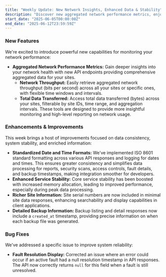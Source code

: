 ```yaml
---
title: "Weekly Update: New Network Insights, Enhanced Data & Stability"
description: "Discover new aggregated network performance metrics, enjoy enhanced data consistency across all services with standardized date/time formats, and benefit from improved system stability."
start_date: "2025-06-05T00:00:00Z"
end_date: "2025-06-12T23:59:59Z"
---
```


### New Features

We're excited to introduce powerful new capabilities for monitoring your network performance:

*   **Aggregated Network Performance Metrics:** Gain deeper insights into your network health with new API endpoints providing comprehensive aggregated data for your sites.
    *   **Network Throughput:** Easily retrieve aggregated network throughput (bits per second) across all your sites or specific ones, with flexible time windows and intervals.
    *   **Total Data Transferred:** Access total data transferred (bytes) across your sites, filterable by site IDs, time range, and aggregation intervals. These tools are designed to provide more insightful monitoring and high-level reporting on network usage.

### Enhancements & Improvements

This week brings a host of improvements focused on data consistency, system stability, and enriched information:

*   **Standardized Date and Time Formats:** We've implemented ISO 8601 standard formatting across various API responses and logging for dates and times. This ensures greater consistency and simplifies data processing for reports, security scans, access controls, fault details, and backup timestamps, making integration smoother for developers.
*   **Enhanced Service Stability:** Core service stability has been boosted with increased memory allocation, leading to improved performance, especially during peak data processing.
*   **Richer Site Information:** Site serial numbers are now included in minimal site data responses, enhancing searchability and display capabilities in client applications.
*   **Detailed Backup Information:** Backup listing and detail responses now include a `created_at` timestamp, providing precise information on when each backup file was generated.

### Bug Fixes

We've addressed a specific issue to improve system reliability:

*   **Fault Resolution Display:** Corrected an issue where an error could occur if an active fault had a null resolution timestamp in API responses. The API now correctly returns `null` for this field when a fault is still unresolved.

